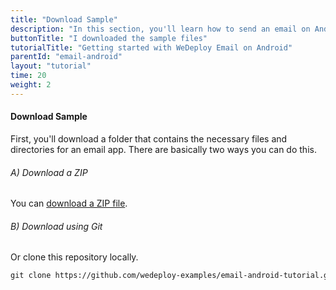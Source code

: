 ```yaml
---
title: "Download Sample"
description: "In this section, you'll learn how to send an email on Android using the WeDeploy API Client."
buttonTitle: "I downloaded the sample files"
tutorialTitle: "Getting started with WeDeploy Email on Android"
parentId: "email-android"
layout: "tutorial"
time: 20
weight: 2
---
```


#### Download Sample

First, you'll download a folder that contains the necessary files and directories for an email app. There are basically two ways you can do this.

###### A) Download a ZIP

You can [download a ZIP file](https://github.com/wedeploy-examples/email-android-tutorial/archive/master.zip).

###### B) Download using Git

Or clone this repository locally.

```xml
git clone https://github.com/wedeploy-examples/email-android-tutorial.git
```
